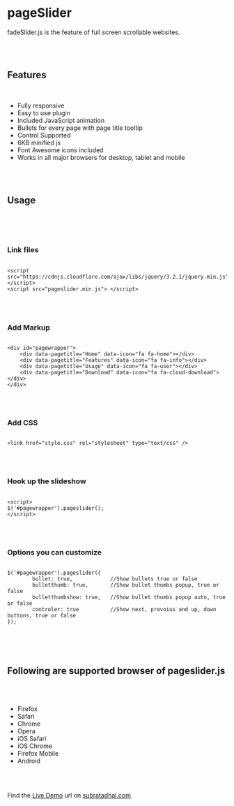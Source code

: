<h1>pageSlider</h1>
<p>fadeSlider.js is the feature of full screen scrollable websites. 
</p>
</br>
</br>
<h2>Features</h2><br />
<ul class="feature">
    <li>Fully responsive</li>
    <li>Easy to use plugin</li>
    <li>Included JavaScript animation</li>
    <li>Bullets for every page with page title tooltip</li>
    <li>Control Supported</li>
    <li>6KB minified js</li>
    <li>Font Awesome icons included</li>
    <li>Works in all major browsers for desktop, tablet and mobile</li>
</ul>
<br />
<br />
<h2>Usage</h2><br />
<br />
<br />
<h3>Link files</h3>
<pre class="line-numbers">
<code class="language-html">
&lt;script src="https://cdnjs.cloudflare.com/ajax/libs/jquery/3.2.1/jquery.min.js"&gt; &lt;/script&gt;
&lt;script src="pageslider.min.js"&gt; &lt;/script&gt;</code>
</pre> 
<br />
<br />
<h3>Add Markup</h3>
<pre class="line-numbers">
<code class="language-html">
&lt;div id="pagewrapper"&gt;
    &lt;div data-pagetitle="Home" data-icon="fa fa-home"&gt;&lt;/div&gt;
    &lt;div data-pagetitle="Features" data-icon="fa fa-info"&gt;&lt;/div&gt;
    &lt;div data-pagetitle="Usage" data-icon="fa fa-user"&gt;&lt;/div&gt;
    &lt;div data-pagetitle="Download" data-icon="fa fa-cloud-download"&gt;&lt;/div&gt;            
&lt;/div&gt;
</code>
</pre>
<br />
<h3>Add CSS</h3>
<pre class="line-numbers">
<code class="language-css">
&lt;link href="style.css" rel="stylesheet" type="text/css" /&gt;
</code>
</pre>
<br />
<h3>Hook up the slideshow</h3>
<pre class="line-numbers">
<code class="language-html">
&lt;script&gt;
$('#pagewrapper').pageslider();
&lt;/script&gt;
</code>
</pre>
<br />
<h3>Options you can customize</h3>
<pre class="line-numbers">
<code class="language-html">
$('#pagewrapper').pageslider({
        bullet: true,            //Show bullets true or false
        bulletthumb: true,       //Show bullet thumbs popup, true or false
        bulletthumbshow: true,   //Show bullet thumbs popup auto, true or false
        controler: true          //Show next, prevoius and up, down buttons, true or false
});
</code>
</pre>
<br />
<br />
<h2>Following are supported browser of pageslider.js</h2>
<br />
<br />
<ul class="feature fleft">
    <li>Firefox</li>
    <li>Safari </li>
    <li>Chrome</li>
    <li>Opera</li>
    <li>iOS Safari</li>
    <li>iOS Chrome</li>
    <li>Firefox Mobile</li>
    <li>Android</li>
</ul>
<br />
<br />
<p> Find the <a href="http://subratadhal.com/jquery/pageslider/" target="_blank">Live Demo</a> url on <a href="http://subratadhal.com/" target="_blank">subratadhal.com</a></p>

